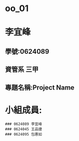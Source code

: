 # oo_01
# 李宜峰
## 學號:0624089
## 資管系 三甲
## 專題名稱:Project Name
# 小組成員:
```
### 0624089 李宜峰
### 0624045 王品捷
### 0624095 包惠如 
